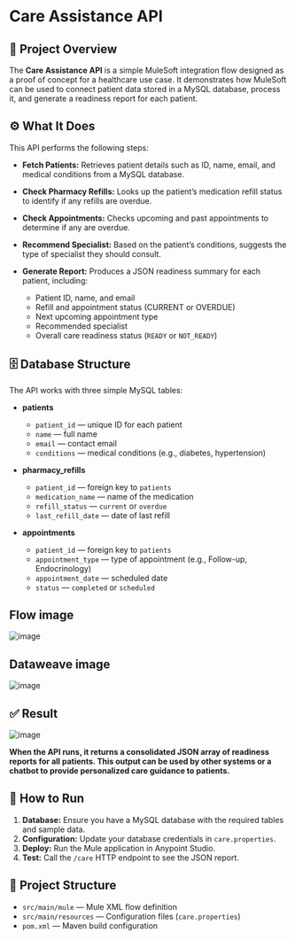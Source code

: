 # Care Assistance API

## 📌 Project Overview

The **Care Assistance API** is a simple MuleSoft integration flow designed as a proof of concept for a healthcare use case. It demonstrates how MuleSoft can be used to connect patient data stored in a MySQL database, process it, and generate a readiness report for each patient.

## ⚙️ What It Does

This API performs the following steps:

* **Fetch Patients:** Retrieves patient details such as ID, name, email, and medical conditions from a MySQL database.
* **Check Pharmacy Refills:** Looks up the patient’s medication refill status to identify if any refills are overdue.
* **Check Appointments:** Checks upcoming and past appointments to determine if any are overdue.
* **Recommend Specialist:** Based on the patient’s conditions, suggests the type of specialist they should consult.
* **Generate Report:** Produces a JSON readiness summary for each patient, including:

  * Patient ID, name, and email
  * Refill and appointment status (CURRENT or OVERDUE)
  * Next upcoming appointment type
  * Recommended specialist
  * Overall care readiness status (`READY` or `NOT_READY`)

## 🗄️ Database Structure

The API works with three simple MySQL tables:

* **patients**

  * `patient_id` — unique ID for each patient
  * `name` — full name
  * `email` — contact email
  * `conditions` — medical conditions (e.g., diabetes, hypertension)

* **pharmacy\_refills**

  * `patient_id` — foreign key to `patients`
  * `medication_name` — name of the medication
  * `refill_status` — `current` or `overdue`
  * `last_refill_date` — date of last refill

* **appointments**

  * `patient_id` — foreign key to `patients`
  * `appointment_type` — type of appointment (e.g., Follow-up, Endocrinology)
  * `appointment_date` — scheduled date
  * `status` — `completed` or `scheduled`

 ## Flow image
 ![image](https://github.com/user-attachments/assets/6930be49-0416-461e-aac3-98b42c6c3d73)

 
 ## Dataweave image 
![image](https://github.com/user-attachments/assets/3a0fcdd0-93c0-4724-803a-efe4ebca73ec)


## ✅ Result
![image](https://github.com/user-attachments/assets/dc87d3fa-b2ec-4f42-b5db-cc9e7b1e96cd)

**When the API runs, it returns a consolidated JSON array of readiness reports for all patients. This output can be used by other systems or a chatbot to provide personalized care guidance to patients.**


## 🔑 How to Run

1. **Database:** Ensure you have a MySQL database with the required tables and sample data.
2. **Configuration:** Update your database credentials in `care.properties`.
3. **Deploy:** Run the Mule application in Anypoint Studio.
4. **Test:** Call the `/care` HTTP endpoint to see the JSON report.

## 📂 Project Structure

* `src/main/mule` — Mule XML flow definition
* `src/main/resources` — Configuration files (`care.properties`)
* `pom.xml` — Maven build configuration

